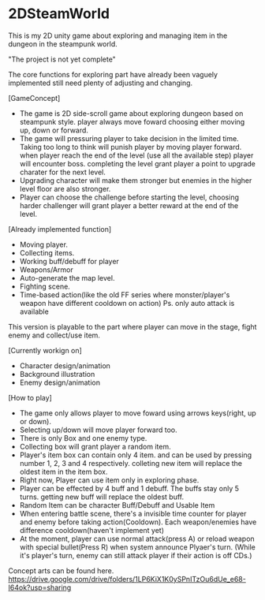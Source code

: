 # 2DSteamWorld
This is my 2D unity game about exploring and managing item in the dungeon in the steampunk world.

"The project is not yet complete"

The core functions for exploring part have already been vaguely implemented still need plenty of adjusting and changing.

[GameConcept]
- The game is 2D side-scroll game about exploring dungeon based on steampunk style. player always move foward choosing either moving up, down or forward.
- The game will pressuring player to take decision in the limited time. Taking too long to think will punish player by moving player forward. when player reach the end of the level (use all the available step) player will encounter boss. completing the level grant player a point to upgrade charater for the next level.
- Upgrading character will make them stronger but enemies in the higher level floor are also stronger.
- Player can choose the challenge before starting the level, choosing harder challenger will grant player a better reward at the end of the level.

[Already implemented function]
- Moving player.
- Collecting items.
- Working buff/debuff for player
- Weapons/Armor
- Auto-generate the map level.
- Fighting scene.
- Time-based action(like the old FF series where monster/player's weapon have different cooldown on action) Ps. only auto attack is available

This version is playable to the part where player can move in the stage, fight enemy and collect/use item.

[Currently workign on]
- Character design/animation
- Background illustration
- Enemy design/animation

[How to play]
- The game only allows player to move foward using arrows keys(right, up or down).
- Selecting up/down will move player forward too.
- There is only Box and one enemy type.
- Collecting box will grant player a random item.
- Player's item box can contain only 4 item. and can be used by pressing number 1, 2, 3 and 4 respectively. colleting new item will replace the oldest item in the item box.
- Right now, Player can use item only in exploring phase.
- Player can be effected by 4 buff and 1 debuff. The buffs stay only 5 turns. getting new buff will replace the oldest buff. 
- Random Item can be character Buff/Debuff and Usable Item
- When entering battle scene, there's a invisible time counter for player and enemy before taking action(Cooldown). Each weapon/enemies have difference cooldown(haven't implement yet)
- At the moment, player can use normal attack(press A) or reload weapon with special bullet(Press R) when system announce Plyaer's turn. (While it's player's turn, enemy can still attack player if their action is off CDs.)

Concept arts can be found here.
https://drive.google.com/drive/folders/1LP6KiX1K0ySPnITzOu6dUe_e68-I64ok?usp=sharing
